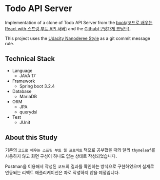 # Todo API Server
Implementation of a clone of Todo API Server from the [book(코드로 배우는 React with 스프링 부트 API 서버)](https://www.yes24.com/Product/Goods/123363647) and the [Github(구멍가게 코딩단)](https://zk202308a.github.io/reactbookcodes/).

This project uses the [Udacity Nanoderee Style](https://udacity.github.io/git-styleguide/) as a git commit message rule.

## Technical Stack

- Language
  - JAVA 17
- Framework
  - Spring boot 3.2.4
- Database
  - MariaDB
- ORM
  - JPA
  - querydsl
- Test
  - JUnit

## About this Study

기존의 `코드로 배우는 스프링 부트 웹 프로젝트` 책으로 공부했을 때와 달리 `thymeleaf`를 사용하지 않고 화면 구성이 하나도 없는 상태로 작성되었습니다.

Postman을 이용해서 작성된 코드의 결과를 확인하는 방식으로 구현하였으며 실제로 연동되는 리액트 애플리케이션은 따로 작성하지 않을 예정입니다.

